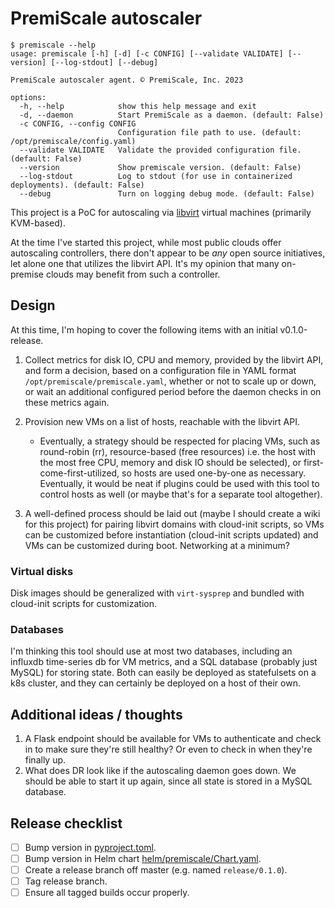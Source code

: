 # PremiScale autoscaler

```shell
$ premiscale --help
usage: premiscale [-h] [-d] [-c CONFIG] [--validate VALIDATE] [--version] [--log-stdout] [--debug]

PremiScale autoscaler agent. © PremiScale, Inc. 2023

options:
  -h, --help            show this help message and exit
  -d, --daemon          Start PremiScale as a daemon. (default: False)
  -c CONFIG, --config CONFIG
                        Configuration file path to use. (default: /opt/premiscale/config.yaml)
  --validate VALIDATE   Validate the provided configuration file. (default: False)
  --version             Show premiscale version. (default: False)
  --log-stdout          Log to stdout (for use in containerized deployments). (default: False)
  --debug               Turn on logging debug mode. (default: False)

```

This project is a PoC for autoscaling via [libvirt](https://libvirt.org/) virtual machines (primarily KVM-based).

At the time I've started this project, while most public clouds offer autoscaling controllers, there don't appear to be _any_ open source initiatives, let alone one that utilizes the libvirt API. It's my opinion that many on-premise clouds may benefit from such a controller.

## Design

At this time, I'm hoping to cover the following items with an initial v0.1.0-release.

1. Collect metrics for disk IO, CPU and memory, provided by the libvirt API, and form a decision, based on a configuration file in YAML format `/opt/premiscale/premiscale.yaml`, whether or not to scale up or down, or wait an additional configured period before the daemon checks in on these metrics again.

2. Provision new VMs on a list of hosts, reachable with the libvirt API.
    - Eventually, a strategy should be respected for placing VMs, such as round-robin (rr), resource-based (free resources) i.e. the host with the most free CPU, memory and disk IO should be selected), or first-come-first-utilized, so hosts are used one-by-one as necessary. Eventually, it would be neat if plugins could be used with this tool to control hosts as well (or maybe that's for a separate tool altogether).

3. A well-defined process should be laid out (maybe I should create a wiki for this project) for pairing libvirt domains with cloud-init scripts, so VMs can be customized before instantiation (cloud-init scripts updated) and VMs can be customized during boot. Networking at a minimum?

### Virtual disks

Disk images should be generalized with `virt-sysprep` and bundled with cloud-init scripts for customization.

### Databases

I'm thinking this tool should use at most two databases, including an influxdb time-series db for VM metrics, and a SQL database (probably just MySQL) for storing state. Both can easily be deployed as statefulsets on a k8s cluster, and they can certainly be deployed on a host of their own.

## Additional ideas / thoughts

1. A Flask endpoint should be available for VMs to authenticate and check in to make sure they're still healthy? Or even to check in when they're finally up.
2. What does DR look like if the autoscaling daemon goes down. We should be able to start it up again, since
all state is stored in a MySQL database.

## Release checklist

- [ ] Bump version in [pyproject.toml](./pyproject.toml).
- [ ] Bump version in Helm chart [helm/premiscale/Chart.yaml](helm/premiscale/Chart.yaml).
- [ ] Create a release branch off master (e.g. named `release/0.1.0`).
- [ ] Tag release branch.
- [ ] Ensure all tagged builds occur properly.